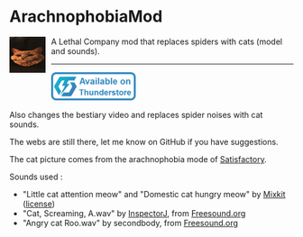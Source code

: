 # ArachnophobiaMod

<img width="64" style="margin-right: 10px" align="left" src="Thunderstore/icon.png" alt="ArachnophobiaMod icon">

A Lethal Company mod that replaces spiders with cats (model and sounds).

---

<a href="https://thunderstore.io/c/lethal-company/p/Rashnain/ArachnophobiaMod/">
<img width="150" src="Thunderstore/available_on_thunderstore.png" alt="Available on Thunderstore">
</a>

Also changes the bestiary video and replaces spider noises with cat sounds.

The webs are still there, let me know on GitHub if you have suggestions.

The cat picture comes from the arachnophobia mode of [Satisfactory](https://satisfactory.wiki.gg/wiki/Stinger#Arachnophobia_Mode_On-0).

Sounds used :
 - "Little cat attention meow" and "Domestic cat hungry meow" by [Mixkit](https://mixkit.co/free-sound-effects/cat/) ([license](https://mixkit.co/license/#sfxFree))
 - "Cat, Screaming, A.wav" by [InspectorJ](https://www.jshaw.co.uk/), from [Freesound.org](https://freesound.org/people/InspectorJ/sounds/415209/)
 - "Angry cat Roo.wav" by secondbody, from [Freesound.org](https://freesound.org/people/secondbody/sounds/50357/)
